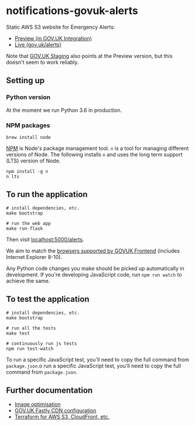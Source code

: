 # notifications-govuk-alerts

Static AWS S3 website for Emergency Alerts:

- [Preview (in GOV.UK Integration)](https://www.integration.publishing.service.gov.uk/alerts)
- [Live (gov.uk/alerts)](https://www.gov.uk/alerts)

Note that [GOV.UK Staging](https://www.staging.publishing.service.gov.uk/alerts) also points at the Preview version, but this doesn't seem to work reliably.

## Setting up

### Python version

At the moment we run Python 3.6 in production.

### NPM packages

```shell
brew install node
```

[NPM](npmjs.org) is Node's package management tool. `n` is a tool for managing different versions of Node. The following installs `n` and uses the long term support (LTS) version of Node.

```shell
npm install -g n
n lts
```
## To run the application

```shell
# install dependencies, etc.
make bootstrap

# run the web app
make run-flask
```

Then visit [localhost:5000/alerts](http://localhost:5000/alerts).

We aim to match the [browsers supported by GOVUK Frontend](https://github.com/alphagov/govuk-frontend#browser-and-assistive-technology-support) (includes Internet Explorer 8-10).

Any Python code changes you make should be picked up automatically in development. If you're developing JavaScript code, run `npm run watch` to achieve the same.

## To test the application

```
# install dependencies, etc.
make bootstrap

# run all the tests
make test

# continuously run js tests
npm run test-watch
```

To run a specific JavaScript test, you'll need to copy the full command from `package.json`.o run a specific JavaScript test, you'll need to copy the full command from `package.json`.

## Further documentation

- [Image optimisation](docs/image-optimisation.md)
- [GOV.UK Fastly CDN configuration](https://docs.publishing.service.gov.uk/manual/notify-emergency-alerts.html)
- [Terraform for AWS S3, CloudFront, etc.](https://github.com/alphagov/notifications-broadcasts-infra/tree/main/terraform/modules/govuk-alerts-website)
